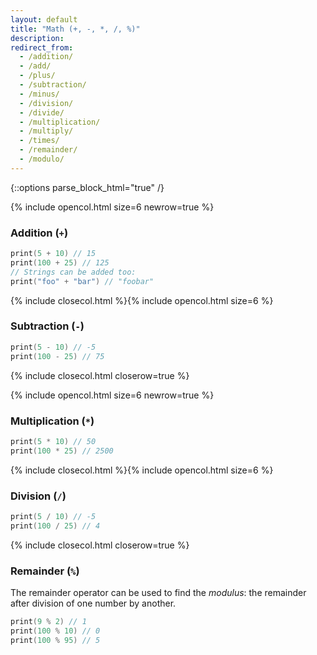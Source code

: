```yaml
---
layout: default
title: "Math (+, -, *, /, %)"
description: 
redirect_from:
  - /addition/
  - /add/
  - /plus/
  - /subtraction/
  - /minus/
  - /division/
  - /divide/
  - /multiplication/
  - /multiply/
  - /times/
  - /remainder/
  - /modulo/
---
```

{::options parse_block_html="true" /}

{% include opencol.html size=6 newrow=true %}

### Addition (`+`)

```swift
print(5 + 10) // 15
print(100 + 25) // 125
// Strings can be added too:
print("foo" + "bar") // "foobar"
```

{% include closecol.html %}{% include opencol.html size=6 %}

### Subtraction (`-`)

```swift
print(5 - 10) // -5
print(100 - 25) // 75
```

{% include closecol.html closerow=true %}

{% include opencol.html size=6 newrow=true %}

### Multiplication (`*`)

```swift
print(5 * 10) // 50
print(100 * 25) // 2500
```

{% include closecol.html %}{% include opencol.html size=6 %}

### Division (`/`)

```swift
print(5 / 10) // -5
print(100 / 25) // 4
```

{% include closecol.html closerow=true %}

### Remainder (`%`)

The remainder operator can be used to find the _modulus_: the remainder after division of one number by another.

```swift
print(9 % 2) // 1
print(100 % 10) // 0
print(100 % 95) // 5
```
